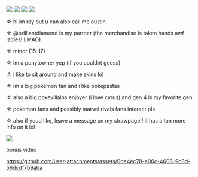 ![](https://i.postimg.cc/Kv3ZZrJf/image-2025-03-18-073713394.png) ![](https://i.postimg.cc/c4wN5HvF/image-2025-03-18-072736779.png) ![](https://i.postimg.cc/tgJt70bx/image-2025-03-18-071708022.png) ![](https://i.postimg.cc/sxYDJ8Vf/image-2025-03-18-071559092.png)

☆ hi im ray but u can also call me austin

☆ @brilliantdiamond is my partner (the merchandise is taken hands awf ladies!!LMAO)

☆ minor (15-17)

☆ im a ponytowner yep (if you couldnt guess)

☆ i like to sit around and make skins lol

☆ im a big pokemon fan and i like pokepastas

☆ also a big pokevillains enjoyer (i love cyrus) and gen 4 is my favorite gen

☆ pokemon fans and possibly marvel rivals fans interact pls

☆ also if youd like, leave a message on my strawpage!! it has a ton more info on it lol

![](https://github.com/user-attachments/assets/0d17f3d9-231f-4b60-a088-15e233bc76f7)

bonus video

https://github.com/user-attachments/assets/0de4ec78-e00c-4608-9c8d-56dcdf7b9aba
